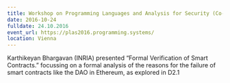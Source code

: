 ```yaml
---
title: Workshop on Programming Languages and Analysis for Security (Co-located with ACM CCS 2016)
date: 2016-10-24
fulldate: 24.10.2016
event_url: https://plas2016.programming.systems/
location: Vienna
---
```


Karthikeyan Bhargavan (INRIA) presented “Formal Verification of Smart Contracts.” focussing on a formal analysis of the reasons for the failure of smart contracts like the DAO in Ethereum, as explored in D2.1
